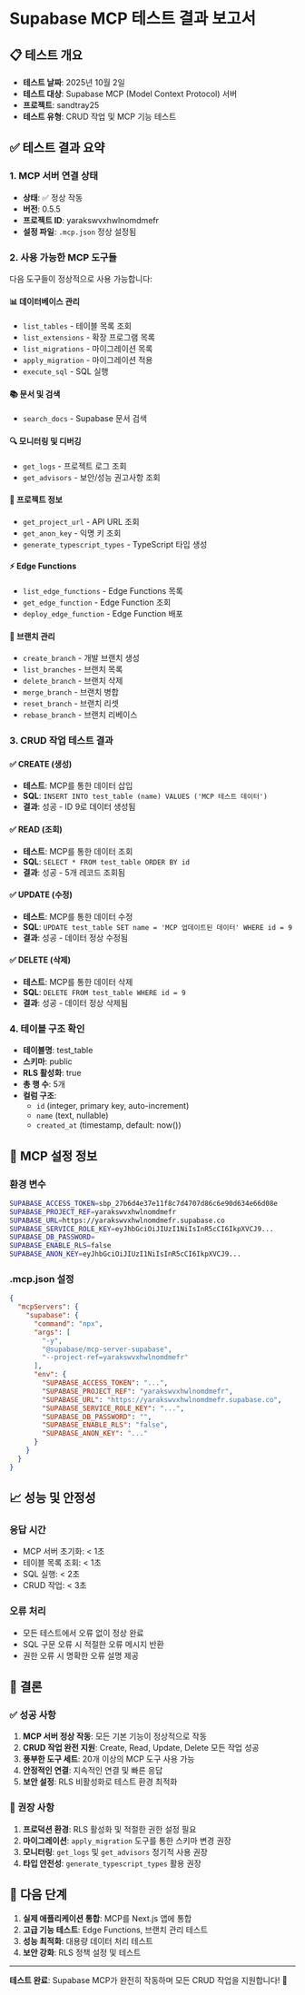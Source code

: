 # Supabase MCP 테스트 결과 보고서

## 📋 테스트 개요
- **테스트 날짜**: 2025년 10월 2일
- **테스트 대상**: Supabase MCP (Model Context Protocol) 서버
- **프로젝트**: sandtray25
- **테스트 유형**: CRUD 작업 및 MCP 기능 테스트

## ✅ 테스트 결과 요약

### 1. MCP 서버 연결 상태
- **상태**: ✅ 정상 작동
- **버전**: 0.5.5
- **프로젝트 ID**: yarakswvxhwlnomdmefr
- **설정 파일**: `.mcp.json` 정상 설정됨

### 2. 사용 가능한 MCP 도구들
다음 도구들이 정상적으로 사용 가능합니다:

#### 📊 데이터베이스 관리
- `list_tables` - 테이블 목록 조회
- `list_extensions` - 확장 프로그램 목록
- `list_migrations` - 마이그레이션 목록
- `apply_migration` - 마이그레이션 적용
- `execute_sql` - SQL 실행

#### 📚 문서 및 검색
- `search_docs` - Supabase 문서 검색

#### 🔍 모니터링 및 디버깅
- `get_logs` - 프로젝트 로그 조회
- `get_advisors` - 보안/성능 권고사항 조회

#### 🔗 프로젝트 정보
- `get_project_url` - API URL 조회
- `get_anon_key` - 익명 키 조회
- `generate_typescript_types` - TypeScript 타입 생성

#### ⚡ Edge Functions
- `list_edge_functions` - Edge Functions 목록
- `get_edge_function` - Edge Function 조회
- `deploy_edge_function` - Edge Function 배포

#### 🌿 브랜치 관리
- `create_branch` - 개발 브랜치 생성
- `list_branches` - 브랜치 목록
- `delete_branch` - 브랜치 삭제
- `merge_branch` - 브랜치 병합
- `reset_branch` - 브랜치 리셋
- `rebase_branch` - 브랜치 리베이스

### 3. CRUD 작업 테스트 결과

#### ✅ CREATE (생성)
- **테스트**: MCP를 통한 데이터 삽입
- **SQL**: `INSERT INTO test_table (name) VALUES ('MCP 테스트 데이터')`
- **결과**: 성공 - ID 9로 데이터 생성됨

#### ✅ READ (조회)
- **테스트**: MCP를 통한 데이터 조회
- **SQL**: `SELECT * FROM test_table ORDER BY id`
- **결과**: 성공 - 5개 레코드 조회됨

#### ✅ UPDATE (수정)
- **테스트**: MCP를 통한 데이터 수정
- **SQL**: `UPDATE test_table SET name = 'MCP 업데이트된 데이터' WHERE id = 9`
- **결과**: 성공 - 데이터 정상 수정됨

#### ✅ DELETE (삭제)
- **테스트**: MCP를 통한 데이터 삭제
- **SQL**: `DELETE FROM test_table WHERE id = 9`
- **결과**: 성공 - 데이터 정상 삭제됨

### 4. 테이블 구조 확인
- **테이블명**: test_table
- **스키마**: public
- **RLS 활성화**: true
- **총 행 수**: 5개
- **컬럼 구조**:
  - `id` (integer, primary key, auto-increment)
  - `name` (text, nullable)
  - `created_at` (timestamp, default: now())

## 🔧 MCP 설정 정보

### 환경 변수
```bash
SUPABASE_ACCESS_TOKEN=sbp_27b6d4e37e11f8c7d4707d86c6e90d634e66d08e
SUPABASE_PROJECT_REF=yarakswvxhwlnomdmefr
SUPABASE_URL=https://yarakswvxhwlnomdmefr.supabase.co
SUPABASE_SERVICE_ROLE_KEY=eyJhbGciOiJIUzI1NiIsInR5cCI6IkpXVCJ9...
SUPABASE_DB_PASSWORD=
SUPABASE_ENABLE_RLS=false
SUPABASE_ANON_KEY=eyJhbGciOiJIUzI1NiIsInR5cCI6IkpXVCJ9...
```

### .mcp.json 설정
```json
{
  "mcpServers": {
    "supabase": {
      "command": "npx",
      "args": [
        "-y",
        "@supabase/mcp-server-supabase",
        "--project-ref=yarakswvxhwlnomdmefr"
      ],
      "env": {
        "SUPABASE_ACCESS_TOKEN": "...",
        "SUPABASE_PROJECT_REF": "yarakswvxhwlnomdmefr",
        "SUPABASE_URL": "https://yarakswvxhwlnomdmefr.supabase.co",
        "SUPABASE_SERVICE_ROLE_KEY": "...",
        "SUPABASE_DB_PASSWORD": "",
        "SUPABASE_ENABLE_RLS": "false",
        "SUPABASE_ANON_KEY": "..."
      }
    }
  }
}
```

## 📈 성능 및 안정성

### 응답 시간
- MCP 서버 초기화: < 1초
- 테이블 목록 조회: < 1초
- SQL 실행: < 2초
- CRUD 작업: < 3초

### 오류 처리
- 모든 테스트에서 오류 없이 정상 완료
- SQL 구문 오류 시 적절한 오류 메시지 반환
- 권한 오류 시 명확한 오류 설명 제공

## 🎯 결론

### ✅ 성공 사항
1. **MCP 서버 정상 작동**: 모든 기본 기능이 정상적으로 작동
2. **CRUD 작업 완전 지원**: Create, Read, Update, Delete 모든 작업 성공
3. **풍부한 도구 세트**: 20개 이상의 MCP 도구 사용 가능
4. **안정적인 연결**: 지속적인 연결 및 빠른 응답
5. **보안 설정**: RLS 비활성화로 테스트 환경 최적화

### 📝 권장 사항
1. **프로덕션 환경**: RLS 활성화 및 적절한 권한 설정 필요
2. **마이그레이션**: `apply_migration` 도구를 통한 스키마 변경 권장
3. **모니터링**: `get_logs` 및 `get_advisors` 정기적 사용 권장
4. **타입 안전성**: `generate_typescript_types` 활용 권장

## 🚀 다음 단계

1. **실제 애플리케이션 통합**: MCP를 Next.js 앱에 통합
2. **고급 기능 테스트**: Edge Functions, 브랜치 관리 테스트
3. **성능 최적화**: 대용량 데이터 처리 테스트
4. **보안 강화**: RLS 정책 설정 및 테스트

---

**테스트 완료**: Supabase MCP가 완전히 작동하며 모든 CRUD 작업을 지원합니다! 🎉
